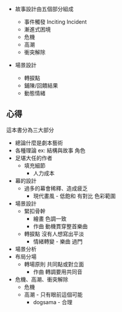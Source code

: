 * 故事設計由五個部分組成
  * 事件觸發 Inciting Incident
  * 漸進式困境
  * 危機 
  * 高潮
  * 衝突解除

* 場景設計
  * 轉捩點
  * 鋪陳/回饋結果
  * 動態情緒

## 心得
這本書分為三大部分
* 總論什麼是劇本藝術
* 各種理論 ex: 結構與故事 角色
* 足堪大任的作者
  * 填充細節
    * 人力成本
* 幕的設計
  * 過多的幕會稀釋、造成疲乏
    * 現代畫風 - 低飽和 有對比 色彩範圍
* 場景設計
  * 緊扣骨幹
    * 繪畫 色調一致
    * 作曲 動機貫穿整首樂曲
  * 轉捩點 沒有人想寫出平淡
    * 情緒轉變 - 樂曲 過門
* 場景分析
* 布局分場
  * 轉場原則 共同點或對立面
    * 作曲 轉調要用共同音
* 危機、高潮、衝突解除
  * 危機
  * 高潮 - 只有眼前這個可能
    * dogsama - 合理


## 